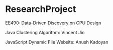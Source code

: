# ResearchProject
EE490: Data-Driven Discovery on CPU Design

Java Clustering Algorithm: Vincent Jin

JavaScript Dynamic File Website: Anush Kadoyan

